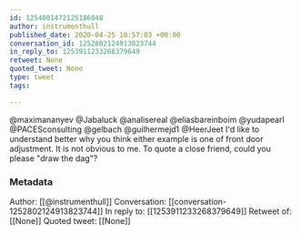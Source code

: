 ```yaml
---
id: 1254001472125186048
author: instrumenthull
published_date: 2020-04-25 10:57:03 +00:00
conversation_id: 1252802124913823744
in_reply_to: 1253911233268379649
retweet: None
quoted_tweet: None
type: tweet
tags:

---
```


@maximananyev @Jabaluck @analisereal @eliasbareinboim @yudapearl @PACESconsulting @gelbach @guilhermejd1 @HeerJeet I'd like to understand better why you think either example is one of front door adjustment. It is not obvious to me. To quote a close friend, could you please "draw the dag"?

### Metadata

Author: [[@instrumenthull]]
Conversation: [[conversation-1252802124913823744]]
In reply to: [[1253911233268379649]]
Retweet of: [[None]]
Quoted tweet: [[None]]

